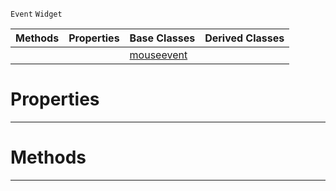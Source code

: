  `Event` `Widget`



|Methods|Properties|Base Classes|Derived Classes|
|---|---|---|---|
| | |[mouseevent](https://github.com/zeroengineteam/ZeroDocs/code_reference/class_reference/mouseevent.markdown)| |


 #  Properties


---  
 #  Methods


---  
 

 